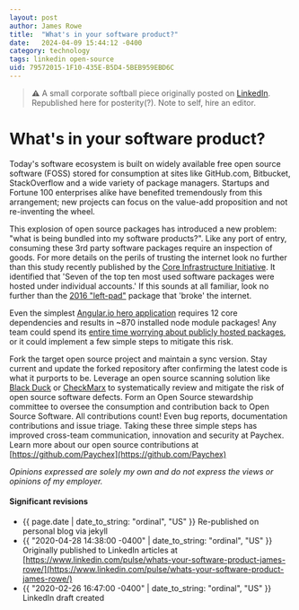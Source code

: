 ```yaml
---
layout: post
author: James Rowe
title:  "What's in your software product?"
date:   2024-04-09 15:44:12 -0400
category: technology
tags: linkedin open-source
uid: 79572015-1F10-435E-B5D4-5BEB959EBD6C
---
```


> **:warning:** A small corporate softball piece originally posted on [LinkedIn](https://www.linkedin.com/pulse/whats-your-software-product-james-rowe/). Republished here for posterity(?). Note to self, hire an editor.

# What's in your software product?

Today's software ecosystem is built on widely available free open source software (FOSS) stored for consumption at sites like GitHub.com, Bitbucket, StackOverflow and a wide variety of package managers. Startups and Fortune 100 enterprises alike have benefited tremendously from this arrangement; new projects can focus on the value-add proposition and not re-inventing the wheel.

This explosion of open source packages has introduced a new problem: "what is being bundled into my software products?". Like any port of entry, consuming these 3rd party software packages require an inspection of goods. For more details on the perils of trusting the internet look no further than this study recently published by the [Core Infrastructure Initiative](https://www.coreinfrastructure.org/programs/census-program-ii/). It identified that 'Seven of the top ten most used software packages were hosted under individual accounts.' If this sounds at all familiar, look no further than the [2016 "left-pad"](https://blog.npmjs.org/post/141577284765/kik-left-pad-and-npm) package that 'broke' the internet.

Even the simplest [Angular.io hero application](https://angular.io/tutorial) requires 12 core dependencies and results in ~870 installed node module packages! Any team could spend its [entire time worrying about publicly hosted packages](https://hbswk.hbs.edu/item/the-hidden-vulnerabilities-of-open-source-software), or it could implement a few simple steps to mitigate this risk.

Fork the target open source project and maintain a sync version. Stay current and update the forked repository after confirming the latest code is what it purports to be.
Leverage an open source scanning solution like [Black Duck](https://www.blackducksoftware.com/) or [CheckMarx](https://www.checkmarx.com/products/open-source-analysis) to systematically review and mitigate the risk of open source software defects.
Form an Open Source stewardship committee to oversee the consumption and contribution back to Open Source Software. All contributions count! Even bug reports, documentation contributions and issue triage.
Taking these three simple steps has improved cross-team communication, innovation and security at Paychex. Learn more about our open source contributions at [https://github.com/Paychex](https://github.com/Paychex)

*Opinions expressed are solely my own and do not express the views or opinions of my employer.*

#### Significant revisions

- {{ page.date | date_to_string: "ordinal", "US" }} Re-published on personal blog via jekyll
- {{ "2020-04-28 14:38:00 -0400" | date_to_string: "ordinal", "US" }} Originally published to LinkedIn articles at [https://www.linkedin.com/pulse/whats-your-software-product-james-rowe/](https://www.linkedin.com/pulse/whats-your-software-product-james-rowe/)
- {{ "2020-02-26 16:47:00 -0400" | date_to_string: "ordinal", "US" }} LinkedIn draft created